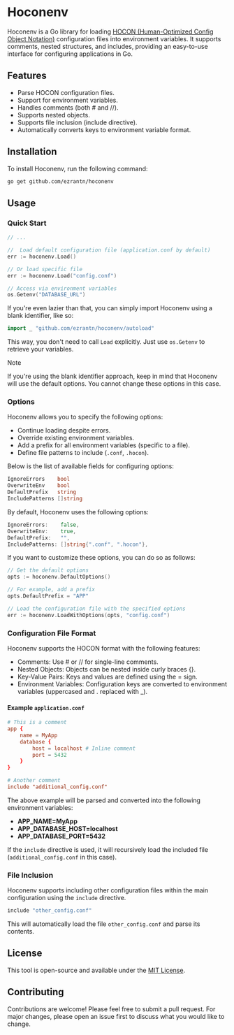 # Hoconenv

Hoconenv is a Go library for loading [HOCON (Human-Optimized Config Object Notation)](https://docs.spongepowered.org/stable/en/server/getting-started/configuration/hocon.html) configuration files into environment variables. It supports comments, nested structures, and includes, providing an easy-to-use interface for configuring applications in Go.

## Features

- Parse HOCON configuration files.
- Support for environment variables.
- Handles comments (both # and //).
- Supports nested objects.
- Supports file inclusion (include directive).
- Automatically converts keys to environment variable format.

## Installation

To install Hoconenv, run the following command:

```bash
go get github.com/ezrantn/hoconenv
```

## Usage

### Quick Start

```go
// ...

//  Load default configuration file (application.conf by default)
err := hoconenv.Load()

// Or load specific file
err := hoconenv.Load("config.conf")

// Access via environment variables
os.Getenv("DATABASE_URL")
```

If you're even lazier than that, you can simply import Hoconenv using a blank identifier, like so:

```go
import _ "github.com/ezrantn/hoconenv/autoload"
```

This way, you don't need to call `Load` explicitly. Just use `os.Getenv` to retrieve your variables.

> [!NOTE]
> If you're using the blank identifier approach, keep in mind that Hoconenv will use the default options. You cannot change these options in this case.

### Options

Hoconenv allows you to specify the following options:

- Continue loading despite errors.
- Override existing environment variables.
- Add a prefix for all environment variables (specific to a file).
- Define file patterns to include  (`.conf`, `.hocon`).

Below is the list of available fields for configuring options:

```go
IgnoreErrors    bool 
OverwriteEnv    bool
DefaultPrefix   string
IncludePatterns []string
```

By default, Hoconenv uses the following options:

```go
IgnoreErrors:    false,
OverwriteEnv:    true,
DefaultPrefix:   "",
IncludePatterns: []string{".conf", ".hocon"},
```

If you want to customize these options, you can do so as follows:

```go
// Get the default options
opts := hoconenv.DefaultOptions()

// For example, add a prefix
opts.DefaultPrefix = "APP"

// Load the configuration file with the specified options
err := hoconenv.LoadWithOptions(opts, "config.conf")
```

### Configuration File Format

Hoconenv supports the HOCON format with the following features:

- Comments: Use # or // for single-line comments.
- Nested Objects: Objects can be nested inside curly braces {}.
- Key-Value Pairs: Keys and values are defined using the = sign.
- Environment Variables: Configuration keys are converted to environment variables (uppercased and . replaced with _).

#### Example `application.conf`

```conf
# This is a comment
app {
    name = MyApp
    database {
        host = localhost # Inline comment
        port = 5432
    }
}

# Another comment
include "additional_config.conf"
```

The above example will be parsed and converted into the following environment variables:

- **APP_NAME=MyApp**
- **APP_DATABASE_HOST=localhost**
- **APP_DATABASE_PORT=5432**

If the `include` directive is used, it will recursively load the included file (`additional_config.conf` in this case).

### File Inclusion

Hoconenv supports including other configuration files within the main configuration using the `include` directive.

```bash
include "other_config.conf"
```

This will automatically load the file `other_config.conf` and parse its contents.

## License

This tool is open-source and available under the [MIT License](https://github.com/ezrantn/hoconenv/blob/main/LICENSE).

## Contributing

Contributions are welcome! Please feel free to submit a pull request. For major changes, please open an issue first to discuss what you would like to change.
